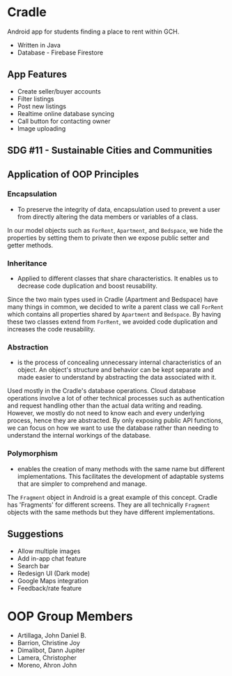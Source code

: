 # Cradle
Android app for students finding a place to rent within GCH.

- Written in Java
- Database - Firebase Firestore

## App Features
- Create seller/buyer accounts
- Filter listings
- Post new listings
- Realtime online database syncing
- Call button for contacting owner
- Image uploading

## SDG #11 - Sustainable Cities and Communities

## Application of OOP Principles
### Encapsulation
- To preserve the integrity of data, encapsulation used to prevent a user from directly altering the data members or variables of a class.
  
In our model objects such as `ForRent`, `Apartment`, and `Bedspace`, we hide the properties by setting them to private then we expose public setter and getter methods.

### Inheritance
- Applied to different classes that share characteristics. It enables us to decrease code duplication and boost reusability.

Since the two main types used in Cradle (Apartment and Bedspace) have many things in common, we decided to write a parent class we call `ForRent` which contains all properties shared by `Apartment` and `Bedspace`. By having these two classes extend from `ForRent`, we avoided code duplication and increases the code reusability.

### Abstraction
- is the process of concealing unnecessary internal characteristics of an object. An object's structure and behavior can be kept separate and made easier to understand by abstracting the data associated with it.

Used mostly in the Cradle's database operations. Cloud database operations involve a lot of other technical processes such as authentication and request handling other than the actual data writing and reading. However, we mostly do not need to know each and every underlying process, hence they are abstracted. By only exposing public API functions, we can focus on how we want to use the database rather than needing to understand the internal workings of the database.

### Polymorphism
- enables the creation of many methods with the same name but different implementations. This facilitates the development of adaptable systems that are simpler to comprehend and manage.

The `Fragment` object in Android is a great example of this concept. Cradle has 'Fragments' for different screens. They are all technically `Fragment` objects with the same methods but they have different implementations.

## Suggestions
- Allow multiple images
- Add in-app chat feature
- Search bar
- Redesign UI (Dark mode)
- Google Maps integration
- Feedback/rate feature

# OOP Group Members
- Artillaga, John Daniel B.
- Barrion, Christine Joy
- Dimalibot, Dann Jupiter
- Lamera, Christopher
- Moreno, Ahron John
